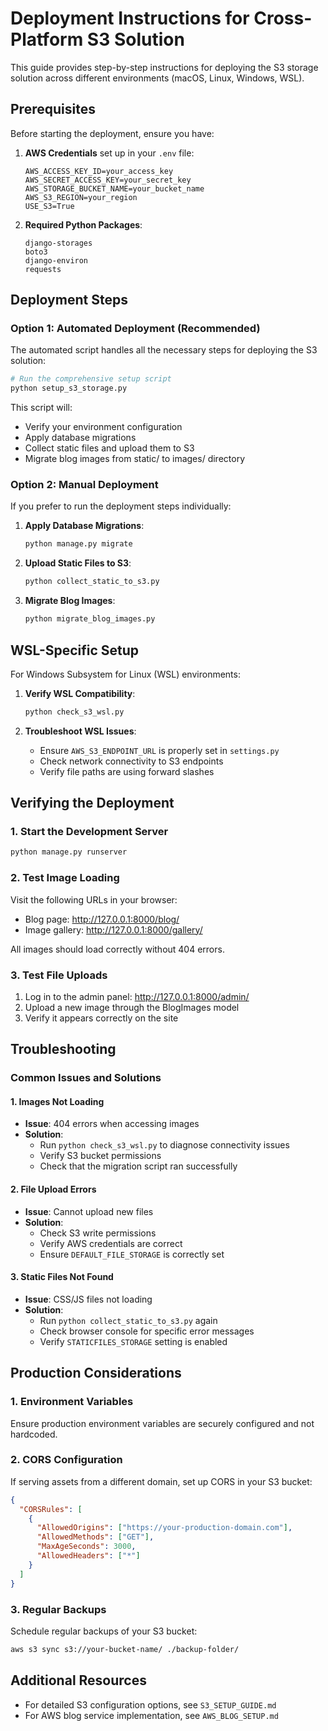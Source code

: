 # Deployment Instructions for Cross-Platform S3 Solution

This guide provides step-by-step instructions for deploying the S3 storage solution across different environments (macOS, Linux, Windows, WSL).

## Prerequisites

Before starting the deployment, ensure you have:

1. **AWS Credentials** set up in your `.env` file:
   ```
   AWS_ACCESS_KEY_ID=your_access_key
   AWS_SECRET_ACCESS_KEY=your_secret_key
   AWS_STORAGE_BUCKET_NAME=your_bucket_name
   AWS_S3_REGION=your_region
   USE_S3=True
   ```

2. **Required Python Packages**:
   ```
   django-storages
   boto3
   django-environ
   requests
   ```

## Deployment Steps

### Option 1: Automated Deployment (Recommended)

The automated script handles all the necessary steps for deploying the S3 solution:

```bash
# Run the comprehensive setup script
python setup_s3_storage.py
```

This script will:
- Verify your environment configuration
- Apply database migrations
- Collect static files and upload them to S3
- Migrate blog images from static/ to images/ directory

### Option 2: Manual Deployment

If you prefer to run the deployment steps individually:

1. **Apply Database Migrations**:
   ```bash
   python manage.py migrate
   ```

2. **Upload Static Files to S3**:
   ```bash
   python collect_static_to_s3.py
   ```

3. **Migrate Blog Images**:
   ```bash
   python migrate_blog_images.py
   ```

## WSL-Specific Setup

For Windows Subsystem for Linux (WSL) environments:

1. **Verify WSL Compatibility**:
   ```bash
   python check_s3_wsl.py
   ```

2. **Troubleshoot WSL Issues**:
   - Ensure `AWS_S3_ENDPOINT_URL` is properly set in `settings.py`
   - Check network connectivity to S3 endpoints
   - Verify file paths are using forward slashes

## Verifying the Deployment

### 1. Start the Development Server

```bash
python manage.py runserver
```

### 2. Test Image Loading

Visit the following URLs in your browser:

- Blog page: http://127.0.0.1:8000/blog/
- Image gallery: http://127.0.0.1:8000/gallery/

All images should load correctly without 404 errors.

### 3. Test File Uploads

1. Log in to the admin panel: http://127.0.0.1:8000/admin/
2. Upload a new image through the BlogImages model
3. Verify it appears correctly on the site

## Troubleshooting

### Common Issues and Solutions

#### 1. Images Not Loading

- **Issue**: 404 errors when accessing images
- **Solution**: 
  - Run `python check_s3_wsl.py` to diagnose connectivity issues
  - Verify S3 bucket permissions
  - Check that the migration script ran successfully

#### 2. File Upload Errors

- **Issue**: Cannot upload new files
- **Solution**: 
  - Check S3 write permissions
  - Verify AWS credentials are correct
  - Ensure `DEFAULT_FILE_STORAGE` is correctly set

#### 3. Static Files Not Found

- **Issue**: CSS/JS files not loading
- **Solution**: 
  - Run `python collect_static_to_s3.py` again
  - Check browser console for specific error messages
  - Verify `STATICFILES_STORAGE` setting is enabled

## Production Considerations

### 1. Environment Variables

Ensure production environment variables are securely configured and not hardcoded.

### 2. CORS Configuration

If serving assets from a different domain, set up CORS in your S3 bucket:

```json
{
  "CORSRules": [
    {
      "AllowedOrigins": ["https://your-production-domain.com"],
      "AllowedMethods": ["GET"],
      "MaxAgeSeconds": 3000,
      "AllowedHeaders": ["*"]
    }
  ]
}
```

### 3. Regular Backups

Schedule regular backups of your S3 bucket:

```bash
aws s3 sync s3://your-bucket-name/ ./backup-folder/
```

## Additional Resources

- For detailed S3 configuration options, see `S3_SETUP_GUIDE.md`
- For AWS blog service implementation, see `AWS_BLOG_SETUP.md`
